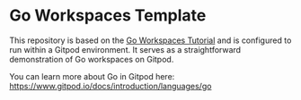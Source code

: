 # Go Workspaces Template

This repository is based on the [Go Workspaces Tutorial](https://go.dev/doc/tutorial/workspaces) and is configured to run within a Gitpod environment. It serves as a straightforward demonstration of Go workspaces on Gitpod.


You can learn more about Go in Gitpod here: https://www.gitpod.io/docs/introduction/languages/go